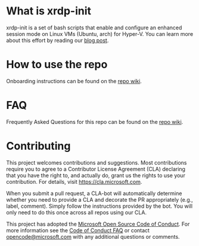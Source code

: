 # What is xrdp-init
xrdp-init is a set of bash scripts that enable and configure an enhanced session mode on Linux VMs (Ubuntu, arch) for Hyper-V. You can learn more about this effort by reading our [blog post](https://blogs.technet.microsoft.com/virtualization/2018/02/28/sneak-peek-taking-a-spin-with-enhanced-linux-vms/).

# How to use the repo
Onboarding instructions can be found on the [repo wiki]().

# FAQ
Frequently Asked Questions for this repo can be found on the [repo wiki]().

# Contributing

This project welcomes contributions and suggestions.  Most contributions require you to agree to a
Contributor License Agreement (CLA) declaring that you have the right to, and actually do, grant us
the rights to use your contribution. For details, visit https://cla.microsoft.com.

When you submit a pull request, a CLA-bot will automatically determine whether you need to provide
a CLA and decorate the PR appropriately (e.g., label, comment). Simply follow the instructions
provided by the bot. You will only need to do this once across all repos using our CLA.

This project has adopted the [Microsoft Open Source Code of Conduct](https://opensource.microsoft.com/codeofconduct/).
For more information see the [Code of Conduct FAQ](https://opensource.microsoft.com/codeofconduct/faq/) or
contact [opencode@microsoft.com](mailto:opencode@microsoft.com) with any additional questions or comments.
